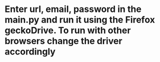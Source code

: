 # Enter url, email, password in the main.py and run it using the Firefox geckoDrive. To run with other browsers change the driver accordingly